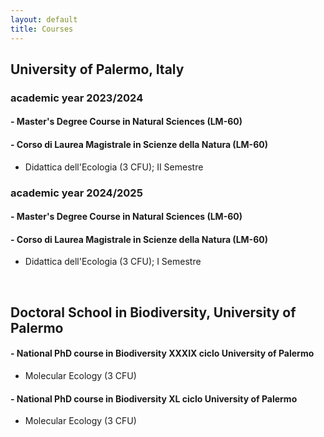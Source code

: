 ```yaml
---
layout: default
title: Courses
---
```

## University of Palermo, Italy

### academic year 2023/2024
#### - Master's Degree Course in Natural Sciences (LM-60)
#### - Corso di Laurea Magistrale in Scienze della Natura (LM-60)
- Didattica dell'Ecologia (3 CFU); II Semestre

### academic year 2024/2025
#### - Master's Degree Course in Natural Sciences (LM-60)
#### - Corso di Laurea Magistrale in Scienze della Natura (LM-60)
- Didattica dell'Ecologia (3 CFU); I Semestre
<br>

## Doctoral School in Biodiversity, University of Palermo

#### - National PhD course in Biodiversity XXXIX ciclo University of Palermo

- Molecular Ecology (3 CFU)
  
#### - National PhD course in Biodiversity XL ciclo University of Palermo

- Molecular Ecology (3 CFU)
<br>
